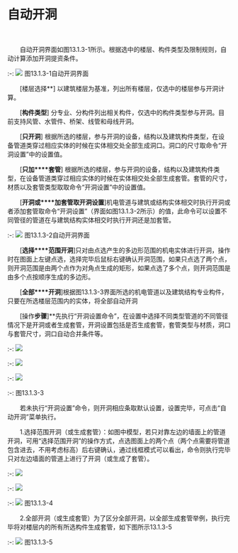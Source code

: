# 自动开洞
<br/>

&emsp;&emsp;自动开洞界面如图13.1.3\-1所示。根据选中的楼层、构件类型及限制规则，自动计算添加开洞提资条件。

:-: ![](images/647.png)
图13.1.3\-1自动开洞界面

&emsp;&emsp;[楼层选择**\] 以建筑楼层为基准，列出所有楼层，仅选中的楼层参与开洞计算。

&emsp;&emsp;\[**构件类型**\] 分专业、分构件列出相关构件，仅选中的构件类型参与开洞。目前支持风管、水管件、桥架、线管和母线开洞。

&emsp;&emsp;\[**只开洞**\] 根据所选的楼层，参与开洞的设备，结构以及建筑构件类型，在设备管道类穿过相应实体的时候在实体相交处全部生成洞口。洞口的尺寸取命令“开洞设置”中的设置值。

&emsp;&emsp;\[**只加****套管**\] 根据所选的楼层，参与开洞的设备，结构以及建筑构件类型，在设备管道类穿过相应实体的时候在实体相交处全部生成套管。套管的尺寸，材质以及套管类型取取命令“开洞设置”中的设置值。

&emsp;&emsp;\[**开洞或****加套管取开洞设置**\]机电管道与建筑或结构实体相交时执行开洞或者添加套管取命令“开洞设置”（界面如图13.1.3\-2所示）的值，此命令可以设置不同管径的管道在与建筑结构实体相交时执行开洞还是加套管。


:-: ![](images/648.png)
图13.1.3\-2自动开洞界面

&emsp;&emsp;\[**选择****范围开洞**\]只对由点选产生的多边形范围的机电实体进行开洞，操作时在图面上左键点选，选择完毕后鼠标右键确认开洞范围，如果只点选了两个点，则开洞范围是由两个点作为对角点生成的矩形，如果点选了多个点，则开洞范围是由多个点按顺序生成的多边形。

&emsp;&emsp;\[**全部****开洞**\]根据图13.1.3\-3界面所选的机电管道以及建筑结构专业构件，只要在所选楼层范围内的实体，将全部自动开洞

&emsp;&emsp;\[操作****步骤****\]**先执行“开洞设置命令”，在设置中选择不同类型管道的不同管径情况下是开洞或者生成套管，开洞设置包括是否生成套管，套管类型与材质，洞口与套管尺寸，洞口自动合并条件等。

:-: ![](images/649.png)

:-: ![](images/650.png)

:-: ![](images/651.png)

:-: 图13.1.3\-3

&emsp;&emsp;若未执行“开洞设置”命令，则开洞相应条取默认设置，设置完毕，可点击“自动开洞”菜单执行。

&emsp;&emsp;1.选择范围开洞（或生成套管）：如图中模型，若只对靠左边的墙面上的管道开洞，可用“选择范围开洞”的操作方式，点选图面上的两个点（两个点需要将管道包含进去，不用考虑标高）后右键确认，通过线框模式可以看出，命令则执行完毕只对左边墙面的管道上进行了开洞（或生成了套管）。

:-: ![](images/652.png)

:-: ![](images/653.png)

:-: ![](images/654.png)
图13.1.3\-4

&emsp;&emsp;2.全部开洞（或生成套管）为了区分全部开洞，以全部生成套管举例，执行完毕将对楼层内的所有所选构件生成套管，如下图所示13.1.3\-5

:-: ![](images/655.png)
图13.1.3\-5